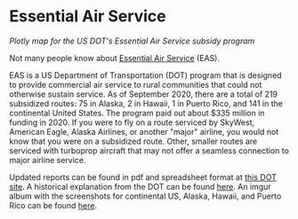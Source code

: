 # Essential Air Service
*Plotly map for the US DOT's Essential Air Service subsidy program*

Not many people know about [Essential Air Service](https://en.wikipedia.org/wiki/Essential_Air_Service) (EAS).

EAS is a US Department of Transportation (DOT) program that is designed to provide commercial air service to rural communities that could not otherwise sustain service. As of September 2020, there are a total of 219 subsidized routes: 75 in Alaska, 2 in Hawaii, 1 in Puerto Rico, and 141 in the continental United States. The program paid out about $335 million in funding in 2020. If you were to fly on a route serviced by SkyWest, American Eagle, Alaska Airlines, or another "major" airline, you would not know that you were on a subsidized route. Other, smaller routes are serviced with turboprop aircraft that may not offer a seamless connection to major airline service.

Updated reports can be found in pdf and spreadsheet format at [this DOT site](https://www.transportation.gov/office-policy/aviation-policy/essential-air-service-reports). A historical explanation from the DOT can be found [here](https://www.transportation.gov/policy/aviation-policy/small-community-rural-air-service/essential-air-service). An imgur album with the screenshots for continental US, Alaska, Hawaii, and Puerto Rico can be found [here](https://imgur.com/a/bg0ggJw).
